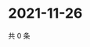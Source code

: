 # 2021-11-26

共 0 条

<!-- BEGIN WEIBO -->
<!-- 最后更新时间 Fri Nov 26 2021 18:00:50 GMT+0800 (China Standard Time) -->

<!-- END WEIBO -->

